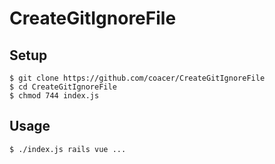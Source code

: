 # CreateGitIgnoreFile

## Setup
```
$ git clone https://github.com/coacer/CreateGitIgnoreFile
$ cd CreateGitIgnoreFile
$ chmod 744 index.js
```

## Usage
```
$ ./index.js rails vue ...
```
